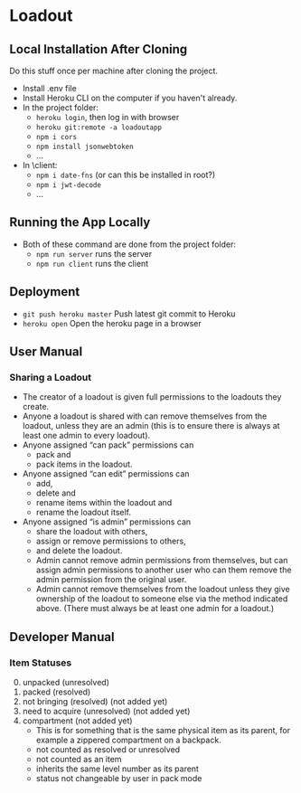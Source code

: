 # Loadout

## Local Installation After Cloning

Do this stuff once per machine after cloning the project.

-  Install .env file
-  Install Heroku CLI on the computer if you haven't already.
-  In the project folder:
   -  `heroku login`, then log in with browser
   -  `heroku git:remote -a loadoutapp`
   -  `npm i cors`
   -  `npm install jsonwebtoken`
   -  ...
-  In \client:
   -  `npm i date-fns` (or can this be installed in root?)
   -  `npm i jwt-decode`
   -  ...

## Running the App Locally

-  Both of these command are done from the project folder:
   -  `npm run server` runs the server
   -  `npm run client` runs the client

## Deployment

-  `git push heroku master` Push latest git commit to Heroku
-  `heroku open` Open the heroku page in a browser

## User Manual

### Sharing a Loadout

-  The creator of a loadout is given full permissions to the loadouts they create.
-  Anyone a loadout is shared with can remove themselves from the loadout, unless they are an admin (this is to ensure there is always at least one admin to every loadout).
-  Anyone assigned “can pack” permissions can
   -  pack and
   -  pack items in the loadout.
-  Anyone assigned “can edit” permissions can
   -  add,
   -  delete and
   -  rename items within the loadout and
   -  rename the loadout itself.
-  Anyone assigned “is admin” permissions can
   -  share the loadout with others,
   -  assign or remove permissions to others,
   -  and delete the loadout.
   -  Admin cannot remove admin permissions from themselves, but can assign admin permissions to another user who can them remove the admin permission from the original user.
   -  Admin cannot remove themselves from the loadout unless they give ownership of the loadout to someone else via the method indicated above. (There must always be at least one admin for a loadout.)

## Developer Manual

### Item Statuses

0. unpacked (unresolved)
1. packed (resolved)
2. not bringing (resolved) (not added yet)
3. need to acquire (unresolved) (not added yet)
4. compartment (not added yet)
   -  This is for something that is the same physical item as its parent, for example a zippered compartment on a backpack.
   -  not counted as resolved or unresolved
   -  not counted as an item
   -  inherits the same level number as its parent
   -  status not changeable by user in pack mode
